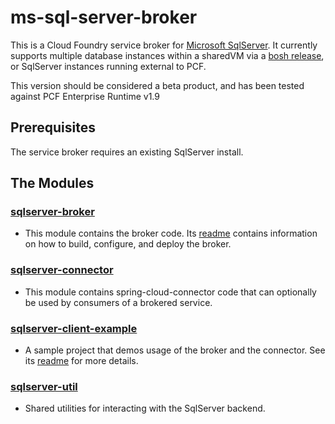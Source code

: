 # ms-sql-server-broker
This is a Cloud Foundry service broker for [Microsoft SqlServer](https://www.microsoft.com/en-us/sql-server/sql-server-2016). It currently supports multiple database instances within a sharedVM via a [bosh release](https://github.com/cf-platform-eng/ms-sql-server-bosh-release), or SqlServer instances running external to PCF.

This version should be considered a beta product, and has been tested against PCF Enterprise Runtime v1.9

## Prerequisites
The service broker requires an existing SqlServer install.

## The Modules
### [sqlserver-broker](https://github.com/cf-platform-eng/ms-sql-server-broker/tree/master/sqlserver-broker)
* This module contains the broker code. Its [readme](https://github.com/cf-platform-eng/ms-sql-server-broker/blob/master/sqlserver-broker/README.md) contains information on how to build, configure, and deploy the broker.

### [sqlserver-connector](https://github.com/cf-platform-eng/ms-sql-server-broker/tree/master/sqlserver-connector)
* This module contains spring-cloud-connector code that can optionally be used by consumers of a brokered service.

### [sqlserver-client-example](https://github.com/cf-platform-eng/ms-sql-server-broker/tree/master/sqlserver-client-example)
* A sample project that demos usage of the broker and the connector. See its [readme](https://github.com/cf-platform-eng/ms-sql-server-broker/blob/master/sqlserver-client-example/README.md) for more details.
 
### [sqlserver-util](https://github.com/cf-platform-eng/ms-sql-server-broker/tree/master/sqlserver-util)
* Shared utilities for interacting with the SqlServer backend.
